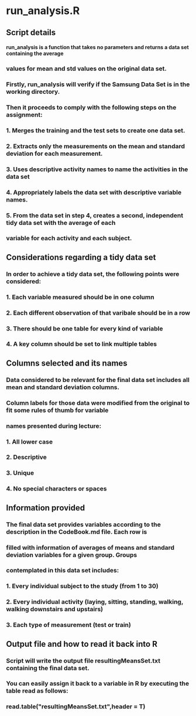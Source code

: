 # run_analysis.R

## Script details
#### run_analysis is a function that takes no parameters and returns a data set containing the average
### values for mean and std values on the original data set.

### Firstly, run_analysis will verify if the Samsung Data Set is in the working directory.
### Then it proceeds to comply with the following steps on the assignment:
### 1. Merges the training and the test sets to create one data set.
### 2. Extracts only the measurements on the mean and standard deviation for each measurement.
### 3. Uses descriptive activity names to name the activities in the data set
### 4. Appropriately labels the data set with descriptive variable names.
### 5. From the data set in step 4, creates a second, independent tidy data set with the average of each 
### variable for each activity and each subject.

## Considerations regarding a tidy data set
### In order to achieve a tidy data set, the following points were considered:
### 1. Each variable measured should be in one column
### 2. Each different observation of that varibale should be in a row
### 3. There should be one table for every kind of variable
### 4. A key column should be set to link multiple tables

## Columns selected and its names
### Data considered to be relevant for the final data set includes all mean and standard deviation columns.
### Column labels for those data were modified from the original to fit some rules of thumb for variable
### names presented during lecture:
### 1. All lower case
### 2. Descriptive
### 3. Unique
### 4. No special characters or spaces

## Information provided
### The final data set provides variables according to the description in the CodeBook.md file. Each row is
### filled with information of averages of means and standard deviation variables for a given group. Groups
### contemplated in this data set includes:
### 1. Every individual subject to the study (from 1 to 30)
### 2. Every individual activity (laying, sitting, standing, walking, walking downstairs and upstairs)
### 3. Each type of measurement (test or train)

## Output file and how to read it back into R
### Script will write the output file resultingMeansSet.txt containing the final data set.
### You can easily assign it back to a variable in R by executing the table read as follows: 
### read.table("resultingMeansSet.txt",header = T)
